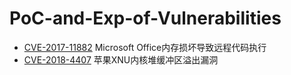 # PoC-and-Exp-of-Vulnerabilities
- [CVE-2017-11882](https://github.com/wrlu/PoC-and-Exp-of-Vulnerabilities/tree/master/CVE-2017-11882) Microsoft Office内存损坏导致远程代码执行
- [CVE-2018-4407](https://github.com/wrlu/PoC-and-Exp-of-Vulnerabilities/tree/master/CVE-2018-4407) 苹果XNU内核堆缓冲区溢出漏洞

